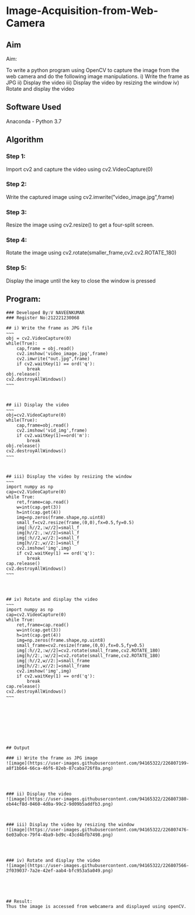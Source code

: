 # Image-Acquisition-from-Web-Camera
## Aim
 
Aim:
 
To write a python program using OpenCV to capture the image from the web camera and do the following image manipulations.
i) Write the frame as JPG 
ii) Display the video 
iii) Display the video by resizing the window
iv) Rotate and display the video

## Software Used
Anaconda - Python 3.7
## Algorithm
### Step 1:
Import cv2 and capture the video using cv2.VideoCapture(0)

### Step 2:
Write the captured image using cv2.imwrite("video_image.jpg",frame)

### Step 3:
Resize the image using cv2.resize() to get a four-split screen.

### Step 4:
Rotate the image using cv2.rotate(smaller_frame,cv2.cv2.ROTATE_180)

### Step 5:
Display the image until the key to close the window is pressed

## Program:
``` 
### Developed By:V NAVEENKUMAR
### Register No:212221230068

## i) Write the frame as JPG file
~~~
obj = cv2.VideoCapture(0)
while(True):
    cap,frame = obj.read()
    cv2.imshow('video_image.jpg',frame)
    cv2.imwrite("out.jpg",frame)
    if cv2.waitKey(1) == ord('q'):
        break
obj.release()
cv2.destroyAllWindows()
~~~



## ii) Display the video
~~~
obj=cv2.VideoCapture(0)
while(True):
    cap,frame=obj.read()
    cv2.imshow('vid_img',frame)
    if cv2.waitKey(1)==ord('m'):
        break
obj.release()
cv2.destroyAllWindows()
~~~



## iii) Display the video by resizing the window
~~~
import numpy as np
cap=cv2.VideoCapture(0)
while True:
    ret,frame=cap.read()
    w=int(cap.get(3))
    h=int(cap.get(4))
    img=np.zeros(frame.shape,np.uint8)
    small_f=cv2.resize(frame,(0,0),fx=0.5,fy=0.5)
    img[:h//2,:w//2]=small_f
    img[h//2:,:w//2]=small_f
    img[:h//2,w//2:]=small_f
    img[h//2:,w//2:]=small_f
    cv2.imshow('img',img)
    if cv2.waitKey(1) == ord('q'):
        break
cap.release()
cv2.destroyAllWindows()
~~~




## iv) Rotate and display the video
~~~
import numpy as np
cap=cv2.VideoCapture(0)
while True:
    ret,frame=cap.read()
    w=int(cap.get(3))
    h=int(cap.get(4))
    img=np.zeros(frame.shape,np.uint8)
    small_frame=cv2.resize(frame,(0,0),fx=0.5,fy=0.5)
    img[:h//2,:w//2]=cv2.rotate(small_frame,cv2.ROTATE_180)
    img[h//2:,:w//2]=cv2.rotate(small_frame,cv2.ROTATE_180)
    img[:h//2,w//2:]=small_frame
    img[h//2:,w//2:]=small_frame
    cv2.imshow('img',img)
    if cv2.waitKey(1) == ord('q'):
        break
cap.release()
cv2.destroyAllWindows()
~~~









## Output

### i) Write the frame as JPG image
![image](https://user-images.githubusercontent.com/94165322/226807199-a8f1bb64-66ca-46f6-82eb-87caba726f8a.png)




### ii) Display the video
![image](https://user-images.githubusercontent.com/94165322/226807380-eb44cf8d-0460-4d0a-99c2-9d09b5addfb3.png)



### iii) Display the video by resizing the window
![image](https://user-images.githubusercontent.com/94165322/226807476-6e03a0ce-79f4-4ba9-bd9c-43cd4bfb7498.png)




### iv) Rotate and display the video
![image](https://user-images.githubusercontent.com/94165322/226807566-2f039037-7a2e-42ef-aab4-bfc953a5a049.png)





## Result:
Thus the image is accessed from webcamera and displayed using openCV.
